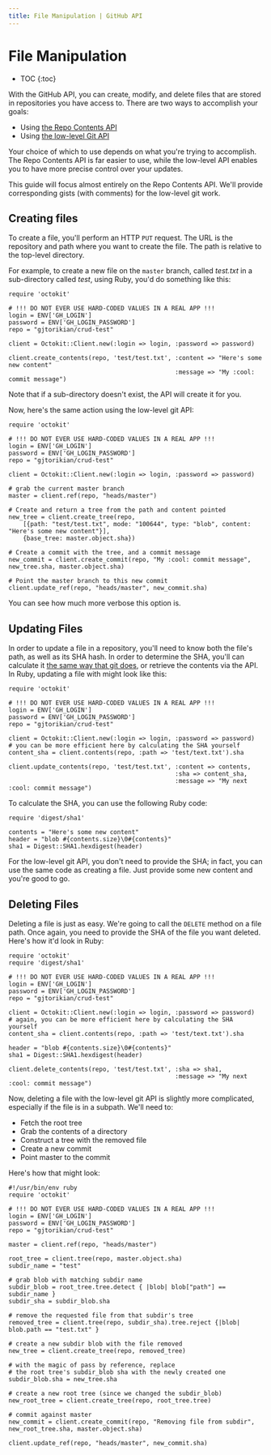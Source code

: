 ```yaml
---
title: File Manipulation | GitHub API
---
```


# File Manipulation

* TOC
{:toc}

With the GitHub API, you can create, modify, and delete files that are stored
in repositories you have access to. There are two ways to accomplish your goals:

* Using [the Repo Contents API](/v3/repos/contents/)
* Using [the low-level Git API](/v3/git/)

Your choice of which to use depends on what you're trying to accomplish.
The Repo Contents API is far easier to use, while the low-level API enables you to
have more precise control over your updates. 

This guide will focus almost entirely on the Repo Contents API. We'll provide corresponding
gists (with comments) for the low-level git work.

## Creating files

To create a file, you'll perform an HTTP `PUT` request. The URL is the repository
and path where you want to create the file. The path is relative to the top-level
directory.

For example, to create a new file on the `master` branch, called _test.txt_ in 
a sub-directory called _test_, using Ruby, you'd do something like this:

    require 'octokit'

    # !!! DO NOT EVER USE HARD-CODED VALUES IN A REAL APP !!!
    login = ENV['GH_LOGIN']
    password = ENV['GH_LOGIN_PASSWORD']
    repo = "gjtorikian/crud-test"

    client = Octokit::Client.new(:login => login, :password => password)

    client.create_contents(repo, 'test/test.txt', :content => "Here's some new content"
                                                  :message => "My :cool: commit message")

Note that if a sub-directory doesn't exist, the API will create it for you.

Now, here's the same action using the low-level git API:

    require 'octokit'
     
    # !!! DO NOT EVER USE HARD-CODED VALUES IN A REAL APP !!!
    login = ENV['GH_LOGIN']
    password = ENV['GH_LOGIN_PASSWORD']
    repo = "gjtorikian/crud-test"
     
    client = Octokit::Client.new(:login => login, :password => password)
     
    # grab the current master branch
    master = client.ref(repo, "heads/master")
     
    # Create and return a tree from the path and content pointed
    new_tree = client.create_tree(repo,
        [{path: "test/test.txt", mode: "100644", type: "blob", content: "Here's some new content"}],
        {base_tree: master.object.sha})
     
    # Create a commit with the tree, and a commit message
    new_commit = client.create_commit(repo, "My :cool: commit message", new_tree.sha, master.object.sha)
     
    # Point the master branch to this new commit
    client.update_ref(repo, "heads/master", new_commit.sha)

You can see how much more verbose this option is.

## Updating Files

In order to update a file in a repository, you'll need to know both the file's 
path, as well as its SHA hash. In order to determine the SHA, you'll can calculate
it [the same way that git does][git-sha-calc], or retrieve the contents via the API.
In Ruby, updating a file with might look like this:

    require 'octokit'

    # !!! DO NOT EVER USE HARD-CODED VALUES IN A REAL APP !!!
    login = ENV['GH_LOGIN']
    password = ENV['GH_LOGIN_PASSWORD']
    repo = "gjtorikian/crud-test"

    client = Octokit::Client.new(:login => login, :password => password)
    # you can be more efficient here by calculating the SHA yourself
    content_sha = client.contents(repo, :path => 'test/text.txt').sha

    client.update_contents(repo, 'test/test.txt', :content => contents,
                                                  :sha => content_sha,
                                                  :message => "My next :cool: commit message")


To calculate the SHA, you can use the following Ruby code:

    require 'digest/sha1'
 
    contents = "Here's some new content"
    header = "blob #{contents.size}\0#{contents}"
    sha1 = Digest::SHA1.hexdigest(header)

For the low-level git API, you don't need to provide the SHA; in fact, you can use
the same code as creating a file. Just provide some new content and you're good to go.

## Deleting Files

Deleting a file is just as easy. We're going to call the `DELETE` method on a file
path. Once again, you need to provide the SHA of the file you want deleted. Here's how it'd 
look in Ruby:

    require 'octokit'
    require 'digest/sha1'

    # !!! DO NOT EVER USE HARD-CODED VALUES IN A REAL APP !!!
    login = ENV['GH_LOGIN']
    password = ENV['GH_LOGIN_PASSWORD']
    repo = "gjtorikian/crud-test"

    client = Octokit::Client.new(:login => login, :password => password)
    # again, you can be more efficient here by calculating the SHA yourself
    content_sha = client.contents(repo, :path => 'test/text.txt').sha

    header = "blob #{contents.size}\0#{contents}"
    sha1 = Digest::SHA1.hexdigest(header)

    client.delete_contents(repo, 'test/test.txt', :sha => sha1,
                                                  :message => "My next :cool: commit message")

Now, deleting a file with the low-level git API is slightly more complicated, especially
if the file is in a subpath. We'll need to:

* Fetch the root tree
* Grab the contents of a directory
* Construct a tree with the removed file
* Create a new commit
* Point master to the commit

Here's how that might look:

    #!/usr/bin/env ruby
    require 'octokit'
     
    # !!! DO NOT EVER USE HARD-CODED VALUES IN A REAL APP !!!
    login = ENV['GH_LOGIN']
    password = ENV['GH_LOGIN_PASSWORD']
    repo = "gjtorikian/crud-test"
     
    master = client.ref(repo, "heads/master")
     
    root_tree = client.tree(repo, master.object.sha)
    subdir_name = "test"
     
    # grab blob with matching subdir name
    subdir_blob = root_tree.tree.detect { |blob| blob["path"] == subdir_name }
    subdir_sha = subdir_blob.sha
     
    # remove the requested file from that subdir's tree
    removed_tree = client.tree(repo, subdir_sha).tree.reject {|blob| blob.path == "test.txt" }
     
    # create a new subdir blob with the file removed
    new_tree = client.create_tree(repo, removed_tree)
     
    # with the magic of pass by reference, replace
    # the root tree's subdir_blob sha with the newly created one
    subdir_blob.sha = new_tree.sha
     
    # create a new root tree (since we changed the subdir_blob)
    new_root_tree = client.create_tree(repo, root_tree.tree)
     
    # commit against master
    new_commit = client.create_commit(repo, "Removing file from subdir", new_root_tree.sha, master.object.sha)
     
    client.update_ref(repo, "heads/master", new_commit.sha)

[git-sha-calc]: http://stackoverflow.com/questions/552659/assigning-git-sha1s-without-git/552725#552725
